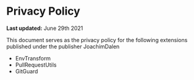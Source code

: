 # Privacy Policy

**Last updated:** June 29th 2021

This document serves as the privacy policy for the following extensions published under the publisher JoachimDalen

- EnvTransform
- PullRequestUtils
- GitGuard
